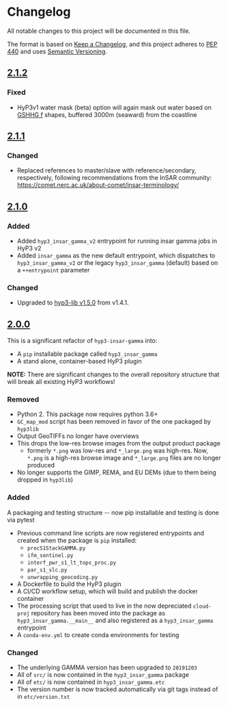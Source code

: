 # Changelog

All notable changes to this project will be documented in this file.

The format is based on [Keep a Changelog](https://keepachangelog.com/en/1.0.0/),
and this project adheres to [PEP 440](https://www.python.org/dev/peps/pep-0440/) 
and uses [Semantic Versioning](https://semver.org/spec/v2.0.0.html).

## [2.1.2](https://github.com/ASFHyP3/hyp3-insar-gamma/compare/v2.1.1...v2.1.2)

### Fixed
* HyP3v1 water mask (beta) option will again mask out water based on 
  [GSHHG f](http://www.soest.hawaii.edu/wessel/gshhg/) shapes, buffered 3000m 
  (seaward) from the coastline

## [2.1.1](https://github.com/ASFHyP3/hyp3-insar-gamma/compare/v2.1.0...v2.1.1)

### Changed
* Replaced references to master/slave with reference/secondary, respectively, following recommendations from the InSAR community: https://comet.nerc.ac.uk/about-comet/insar-terminology/

## [2.1.0](https://github.com/ASFHyP3/hyp3-insar-gamma/compare/v2.0.0...v2.1.0)

### Added
* Added `hyp3_insar_gamma_v2` entrypoint for running insar gamma jobs in HyP3 v2
* Added `insar_gamma` as the new default entrypoint, which dispatches to `hyp3_insar_gamma_v2` or the legacy `hyp3_insar_gamma` (default) based on a `++entrypoint` parameter

### Changed
* Upgraded to [hyp3-lib v1.5.0](https://github.com/ASFHyP3/hyp3-lib/blob/develop/CHANGELOG.md#150) from v1.4.1.

## [2.0.0](https://github.com/ASFHyP3/hyp3-insar-gamma/compare/v1.2.1...v2.0.0)

This is a significant refactor of `hyp3-insar-gamma` into:
* A `pip` installable package called `hyp3_insar_gamma`
* A stand alone, container-based HyP3 plugin

**NOTE:** There are significant changes to the overall repository structure that
will break all existing HyP3 workflows!

### Removed
* Python 2. This package now requires python 3.6+
* `GC_map_mod` script has been removed in favor of the one packaged by `hyp3lib`
* Output GeoTIFFs no longer have overviews
* This drops the low-res browse images from the output product package
  * formerly `*.png` was low-res and `*_large.png` was high-res. Now, `*.png` is
    a high-res browse image and `*_large.png` files are no longer produced
* No longer supports the GIMP, REMA, and EU DEMs (due to them being dropped in `hyp3lib`)

### Added
 A packaging and testing structure -- now pip installable and testing is done via pytest
  * Previous command line scripts are now registered entrypoints and created when the 
    package is `pip` installed:
    * `procS1StackGAMMA.py`
    * `ifm_sentinel.py`
    * `interf_pwr_s1_lt_tops_proc.py`
    * `par_s1_slc.py`
    * `unwrapping_geocoding.py`
* A Dockerfile to build the HyP3 plugin
* A CI/CD workflow setup, which will build and publish the docker container
* The processing script that used to live in the now depreciated `cloud-proj` repository 
  has been moved into the package as `hyp3_insar_gamma.__main__` and also registered 
  as a `hyp3_insar_gamma` entrypoint
* A `conda-env.yml` to create conda environments for testing

### Changed
* The underlying GAMMA version has been upgraded to `20191203`
* All of `src/` is now contained in the `hyp3_insar_gamma` package
* All of `etc/` is now contained in `hyp3_insar_gamma.etc`
* The version number is now tracked automatically via git tags instead of in `etc/version.txt`
